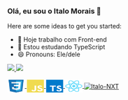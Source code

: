 ### Olá, eu sou o Italo Morais 👋

Here are some ideas to get you started:

- 🔭 Hoje trabalho com Front-end
- 🌱 Estou estudando TypeScript
- 😄 Pronouns: Ele/dele

<div>
  <a href="https://github.com/Italo-Morais">
    
  <img height="180em" src="https://github-readme-stats.vercel.app/api?username=Italo-Morais&show_icons=true&theme=radical"/>
  <img height="180em" src="https://github-readme-stats.vercel.app/api/top-langs/?username=Italo-Morais&layout=donut&theme=radical"/>
</div>
<div style="display: inline_block"><br
                                       
  <img align="center" alt="Italo-HTML" height="30" width="40" src="https://raw.githubusercontent.com/devicons/devicon/master/icons/html5/html5-original.svg" />
  <img align="center" alt="Italo-CSS" height="30" width="40" src="https://raw.githubusercontent.com/devicons/devicon/master/icons/css3/css3-original.svg">
  <img align="center" alt="Italo-Js" height="30" width="40" src="https://raw.githubusercontent.com/devicons/devicon/master/icons/javascript/javascript-plain.svg">
  <img align="center" alt="Italo-Ts" height="30" width="40" src="https://raw.githubusercontent.com/devicons/devicon/master/icons/typescript/typescript-plain.svg">
  <img align="center" alt="Italo-React" height="30" width="40" src="https://raw.githubusercontent.com/devicons/devicon/master/icons/react/react-original.svg">
  <img align="center" alt="Italo-NXT" height="30" width="40" src="https://cdn.jsdelivr.net/gh/devicons/devicon/icons/nextjs/nextjs-original.svg" />
          
</div>


    
                           
                           
                      

